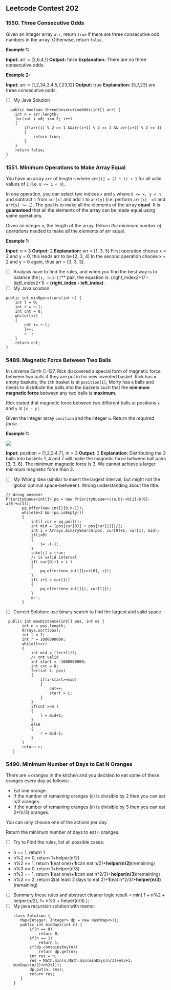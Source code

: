 ## Leetcode Contest 202
### 1550.  Three Consecutive Odds

Given an integer array  `arr`, return  `true` if there are three consecutive odd numbers in the array. Otherwise, return `false`.

**Example 1:**

**Input:** arr = [2,6,4,1]
**Output:** false
**Explanation:** There are no three consecutive odds.

**Example 2:**

**Input:** arr = [1,2,34,3,4,5,7,23,12]
**Output:** true
**Explanation:** [5,7,23] are three consecutive odds.

 - [ ] My Java Solution
```
  public boolean threeConsecutiveOdds(int[] arr) {
	int n = arr.length;
    for(int i =0; i<n-2; i++)
    {
        if(arr[i] % 2 == 1 &&arr[i+1] % 2 == 1 && arr[i+2] % 2 == 1)
        {
            return true;
        }
    }
    return false;
}
```

### 1551.  Minimum Operations to Make Array Equal

You have an array  `arr`  of length  `n`  where  `arr[i] = (2 * i) + 1`  for all valid values of  `i`  (i.e.  `0 <= i < n`).

In one operation, you can select two indices  `x` and  `y`  where  `0 <= x, y < n`  and subtract  `1`  from  `arr[x]`  and add  `1`  to  `arr[y]` (i.e. perform  `arr[x] -=1` and  `arr[y] += 1`). The goal is to make all the elements of the array  **equal**. It is  **guaranteed**  that all the elements of the array can be made equal using some operations.

Given an integer  `n`, the length of the array. Return  _the minimum number of operations_  needed to make all the elements of arr equal.

**Example 1:**

**Input:** n = 3
**Output:** 2
**Explanation:** arr = [1, 3, 5]
First operation choose x = 2 and y = 0, this leads arr to be [2, 3, 4]
In the second operation choose x = 2 and y = 0 again, thus arr = [3, 3, 3].

 - [ ] Analysis
	 have to find the rules, and when you find the best way is to balance the`[i, n-1-1]`** pair, the equation is: (right_index*2+1) - (left_index*2+1) = **(right_index - left_index)**.
 - [ ] My Java solution
```
public int minOperations(int n) {
	int l = 0;
	int r = n-1;
	int cnt = 0;
	while(l<r)
	{
		cnt += r-l;
		l++;
		r--;
	}
	return cnt;
}
```

### 5489.  Magnetic Force Between Two Balls

In universe Earth C-137, Rick discovered a special form of magnetic force between two balls if they are put in his new invented basket. Rick has `n`  empty baskets, the  `ith`  basket is at  `position[i]`, Morty has  `m`  balls and needs to distribute the balls into the baskets such that the  **minimum magnetic force** between any two balls is  **maximum**.

Rick stated that magnetic force between two different balls at positions  `x`  and  `y`  is  `|x - y|`.

Given the integer array  `position` and the integer  `m`. Return  _the required force_.

**Example 1:**

![](https://assets.leetcode.com/uploads/2020/08/11/q3v1.jpg)

**Input:** position = [1,2,3,4,7], m = 3
**Output:** 3
**Explanation:** Distributing the 3 balls into baskets 1, 4 and 7 will make the magnetic force between ball pairs [3, 3, 6]. The minimum magnetic force is 3. We cannot achieve a larger minimum magnetic force than 3.

 - [ ] My Wrong Idea (similar to insert the largest interval, but might not the global optimal space-between). Wrong understanding about the title.
 ```
// Wrong answser
PriorityQueue<int[]> pq = new PriorityQueue<>((a,b)->b[1]-b[0]-a[0]+a[1]);
        pq.offer(new int[]{0,n-1});
        while(m>2 && !pq.isEmpty())
        {
            int[] cur = pq.poll();
            int mid = (pos[cur[0]] + pos[cur[1]])/2;
            int i = Arrays.binarySearch(pos, cur[0]+1, cur[1], mid);
            if(i<0)
            {
                i= -i-1;
            }
            take[i] = true;
            // is valid interval
            if( cur[0]+1 < i )
            {
                pq.offer(new int[]{cur[0], i});
            }
            if( i+1 < cur[1])
            {
                pq.offer(new int[]{i, cur[1]});
            }
            m--;   
        }
 ```
 - [ ] Correct Solution: use binary search to find the largest and valid space
 ```
  public int maxDistance(int[] pos, int m) {
        int n = pos.length;
        Arrays.sort(pos);
        int l = 1;
        int r = 1000000000;
        while(l<=r)
        {
            int mid = (l+r+1)/2;
            // cnt valid 
            int start = -1000000000;
            int cnt = 0;
            for(int i: pos)
            {
                if(i-start>=mid)
                {
                    cnt++;
                    start = i;
                }
            }
            if(cnt >=m )
            {
                l = mid+1;
            }
            else
            {
                r = mid-1;
            }
        }
        return r;
    }
 ```

### 5490.  Minimum Number of Days to Eat N Oranges

There are  `n`  oranges in the kitchen and you decided to eat some of these oranges every day as follows:

-   Eat one orange.
-   If the number of remaining oranges (`n`) is divisible by 2 then you can eat n/2 oranges.
-   If the number of remaining oranges (`n`) is divisible by 3 then you can eat 2*(n/3) oranges.

You can only choose one of the actions per day.

Return the minimum number of days to eat  `n`  oranges.

 - [ ] Try to Find the rules, list all possible cases:
 - n == 1, return 1
 - n%2 == 0, return 1+helper(n/2)
 - n%2 == 1, return **1**(eat one)+**1**(can eat n/2)+**helper(n/2)**(remaining)
 - n%3 == 0, return 1+helper(n/3)
 - n%3 == 1, return **1**(eat one)+**1**(can eat n*2/3)+**helper(n/3)**(remaining)
 - n%3 == 2, return **2**(at least 2 days to eat 2)+**1**(eat n*2/3)+**helper(n/3)**(remaining)
 
 - [ ] Summary these rules and abstract cleaner logic
 result = min( 1 + n%2 + helper(n/2), 1+ n%3 + helper(n/3) );
 - [ ] My java recursion solution with memo:
	 ```
	 class Solution {
	    Map<Integer, Integer> dp = new HashMap<>();
	    public int minDays(int n) {
	        if(n == 0)
	            return 0;
	        if(n == 1)
	            return 1;
	        if(dp.containsKey(n))
	            return dp.get(n);
	        int res = n;
	        res = Math.min(n,Math.min(minDays(n/3)+n%3+1, minDays(n/2)+n%2+1));
	        dp.put(n, res);
	        return res;  
	    }
	}
	 ```
